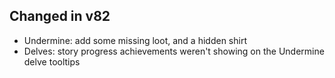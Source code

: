 ## Changed in v82

* Undermine: add some missing loot, and a hidden shirt
* Delves: story progress achievements weren't showing on the Undermine delve tooltips


